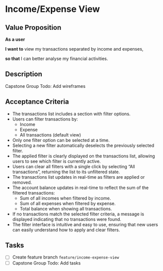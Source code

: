 # Income/Expense View

## Value Proposition

**As a user**

**I want to** view my transactions separated by income and expenses,

**so that** I can better analyse my financial activities.

## Description

Capstone Group Todo: Add wireframes

## Acceptance Criteria

- The transactions list includes a section with filter options.
- Users can filter transactions by:
  - Income
  - Expense
  - All transactions (default view)
- Only one filter option can be selected at a time.
- Selecting a new filter automatically deselects the previously selected filter.
- The applied filter is clearly displayed on the transactions list, allowing users to see which filter is currently active.
- Users can clear all filters with a single click by selecting “All transactions”, returning the list to its unfiltered state.
- The transactions list updates in real-time as filters are applied or removed.
- The account balance updates in real-time to reflect the sum of the filtered transactions:
  - Sum of all incomes when filtered by income.
  - Sum of all expenses when filtered by expense.
  - Total balance when showing all transactions.
- If no transactions match the selected filter criteria, a message is displayed indicating that no transactions were found.
- The filter interface is intuitive and easy to use, ensuring that new users can easily understand how to apply and clear filters.

## Tasks

- [ ] Create feature branch `feature/income-expense-view`
- [ ] Capstone Group Todo: Add tasks
